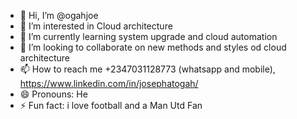- 👋 Hi, I’m @ogahjoe
- 👀 I’m interested in Cloud architecture
- 🌱 I’m currently learning system upgrade and cloud automation
- 💞️ I’m looking to collaborate on new methods and styles od cloud architecture
- 📫 How to reach me +2347031128773 (whatsapp and mobile), https://www.linkedin.com/in/josephatogah/
- 😄 Pronouns: He
- ⚡ Fun fact: i love football and a Man Utd Fan

<!---
ogahjoe/ogahjoe is a ✨ special ✨ repository because its `README.md` (this file) appears on your GitHub profile.
You can click the Preview link to take a look at your changes.
--->
